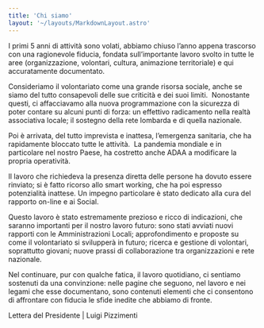 ```yaml
---
title: 'Chi siamo'
layout: '~/layouts/MarkdownLayout.astro'
---
```


I primi 5 anni di attività sono volati, abbiamo chiuso l’anno appena trascorso con una ragionevole fiducia, fondata sull’importante lavoro svolto in tutte le aree (organizzazione, volontari, cultura, animazione territoriale) e qui accuratamente documentato.

Consideriamo il volontariato come una grande risorsa sociale, anche se siamo del tutto consapevoli delle sue criticità e dei suoi limiti.  Nonostante questi, ci affacciavamo alla nuova programmazione con la sicurezza di poter contare su alcuni punti di forza: un effettivo radicamento nella realtà associativa locale; il sostegno della rete lombarda e di quella nazionale.

Poi è arrivata, del tutto imprevista e inattesa, l’emergenza sanitaria, che ha rapidamente bloccato tutte le attività.  La pandemia mondiale e in particolare nel nostro Paese, ha costretto anche ADAA a modificare la propria operatività.

Il lavoro che richiedeva la presenza diretta delle persone ha dovuto essere rinviato; si è fatto ricorso allo smart working, che ha poi espresso potenzialità inattese. Un impegno particolare è stato dedicato alla cura del rapporto on-line e ai Social.

Questo lavoro è stato estremamente prezioso e ricco di indicazioni, che saranno importanti per il nostro lavoro futuro: sono stati avviati nuovi rapporti con le Amministrazioni Locali; approfondimento e proposte su come il volontariato si svilupperà in futuro; ricerca e gestione di volontari, soprattutto giovani; nuove prassi di collaborazione tra organizzazioni e rete nazionale.

Nel continuare, pur con qualche fatica, il lavoro quotidiano, ci sentiamo sostenuti da una convinzione: nelle pagine che seguono, nel lavoro e nei legami che esse documentano, sono contenuti elementi che ci consentono di affrontare con fiducia le sfide inedite che abbiamo di fronte.

Lettera del Presidente | Luigi Pizzimenti
